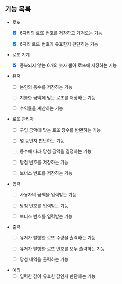 ## 기능 목록
- 로또
  - [x] 6자리의 로또 번호를 저장하고 가져오는 기능
  - [x] 6자리 로또 번호가 유효한지 판단하는 기능


- 로또 기계
  - [x] 중복되지 않는 6개의 숫자 뽑아 로또에 저장하는 기능


- 유저
  - [ ] 본인의 등수를 저장하는 기능  
  - [ ] 지불한 금액에 맞는 로또를 저장하는 기능
  - [ ] 수익률을 계산하는 기능


- 로또 관리자
  - [ ] 구입 금액에 맞는 로또 장수를 반환하는 기능
  - [ ] 몇 등인지 판단하는 기능
  - [ ] 등수에 따라 당첨 금액을 결정하는 기능
  - [ ] 당첨 번호를 저장하는 기능
  - [ ] 보너스 번호를 저장하는 기능


- 입력
  - [ ] 사용자의 금액을 입력받는 기능
  - [ ] 당첨 번호를 입력받는 기능
  - [ ] 보너스 번호를 입력받는 기능
      

- 출력
  - [ ] 유저가 발행한 로또 수량을 출력하는 기능
  - [ ] 유저가 발행한 로또 번호를 모두 출력하는 기능
  - [ ] 당첨 내역을 출력하는 기능


- 예외
  - [ ] 입력한 값이 유효한 값인지 판단하는 기능